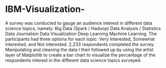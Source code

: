 # IBM-Visualization-
A survey was conducted to gauge an audience interest in different data science topics, namely: Big Data (Spark / Hadoop) Data Analysis / Statistics Data Journalism Data Visualization Deep Learning Machine Learning. The participants had three options for each topic: Very Interested, Somewhat interested, and Not interested. 2,233 respondents completed the survey.  Manipulating and cleaning the data I then followed up by using the artist layer of Matplotlib to create a bar chart to visualize the percentage of the respondents interest in the different data science topics surveyed.

